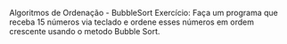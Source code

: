 Algoritmos de Ordenação - BubbleSort
Exercício:
Faça um programa que receba 15 números via teclado e ordene
esses números em ordem crescente usando o metodo Bubble
Sort.
